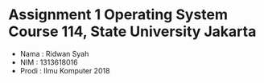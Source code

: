 # Assignment 1 Operating System Course 114, State University Jakarta

- Nama  : Ridwan Syah
- NIM   : 1313618016
- Prodi : Ilmu Komputer 2018
